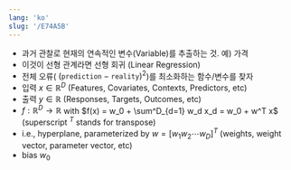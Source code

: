 ```yaml
---
lang: 'ko'
slug: '/E74A5B'
---
```


- 과거 관찰로 현재의 연속적인 변수(Variable)를 추출하는 것. 예) 가격
- 이것이 선형 관계라면 선형 회귀 (Linear Regression)
- 전체 오류( $(\texttt{prediction}-\texttt{reality})^2$)를 최소화하는 함수/변수를 찾자
- 입력 $x \in \mathbb{R}^D$ (Features, Covariates, Contexts, Predictors, etc)
- 출력 $y \in \mathbb{R}$ (Responses, Targets, Outcomes, etc)
- $f: \mathbb{R}^D \to \mathbb{R}$ with $f(x) = w_0 + \sum^D_{d=1} w_d x_d = w_0 + w^T x$ (superscript $^T$ stands for transpose)
- i.e., hyperplane, parameterized by $w = [w_1 w_2 \cdots w_D]^T$ (weights, weight vector, parameter vector, etc)
- bias $w_0$
